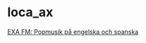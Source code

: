 # loca_ax

[EXA FM: Popmusik på engelska och spanska](https://playerservices.streamtheworld.com/api/livestream-redirect/XHPSFMAAC.aac?n=7d70b46176cdd54b831f)

